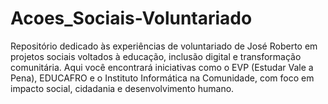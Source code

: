 # Acoes_Sociais-Voluntariado
Repositório dedicado às experiências de voluntariado de José Roberto em projetos sociais voltados à educação, inclusão digital e transformação comunitária. Aqui você encontrará iniciativas como o EVP (Estudar Vale a Pena), EDUCAFRO e o Instituto Informática na Comunidade, com foco em impacto social, cidadania e desenvolvimento humano.
